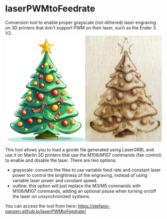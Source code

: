 # laserPWMtoFeedrate
Conversion tool to enable proper grayscale (not dithered) laser engraving on 3D printers that don't support PWM on their laser, such as the Ender 3 V2.
![Example picture comparing the original PNG file representing a Christmas tree with the engraved version made on a Creality Ender 3 V2 using this converter.](./grayscale-example.webp)

This tool allows you to load a gcode file generated using LaserGRBL and use it on Marlin 3D printers that use the M106/M107 commands (fan control) to enable and disable the laser.
There are two options:
- grayscale: converts the files to use variable feed rate and constant laser power to control the brightness of the engraving, instead of using variable laser power and constant speed.
- outline: this option will just replace the M3/M5 commands with M106/M107 commands, adding an optional pause when turning on/off the laser on unsynchronized systems.

You can access the tool from here: https://stefano-panzeri.github.io/laserPWMtoFeedrate/


